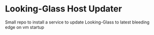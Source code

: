 # Looking-Glass Host Updater

Small repo to install a service to update Looking-Glass to latest bleeding edge on vm startup
